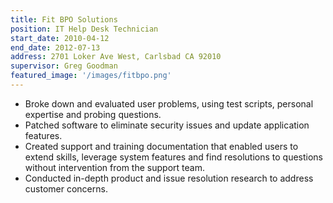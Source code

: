 ```yaml
---
title: Fit BPO Solutions
position: IT Help Desk Technician
start_date: 2010-04-12
end_date: 2012-07-13
address: 2701 Loker Ave West, Carlsbad CA 92010
supervisor: Greg Goodman
featured_image: '/images/fitbpo.png'
---
```

* Broke down and evaluated user problems, using test scripts, personal expertise and probing questions.
* Patched software to eliminate security issues and update application features.
* Created support and training documentation that enabled users to extend skills, leverage system features and find resolutions to questions without intervention from the support team.
* Conducted in-depth product and issue resolution research to address customer concerns.